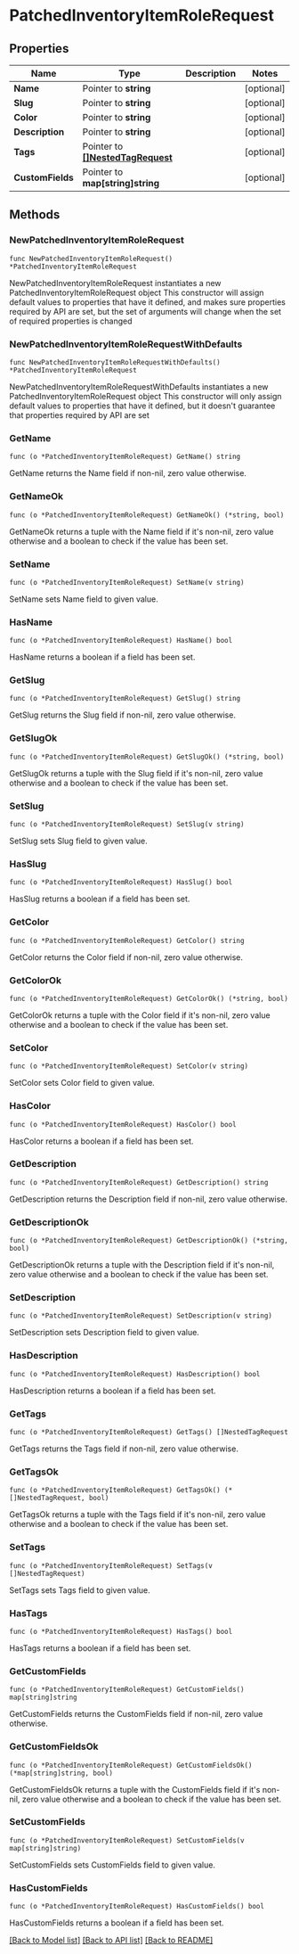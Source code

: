 # PatchedInventoryItemRoleRequest

## Properties

Name | Type | Description | Notes
------------ | ------------- | ------------- | -------------
**Name** | Pointer to **string** |  | [optional] 
**Slug** | Pointer to **string** |  | [optional] 
**Color** | Pointer to **string** |  | [optional] 
**Description** | Pointer to **string** |  | [optional] 
**Tags** | Pointer to [**[]NestedTagRequest**](NestedTagRequest.md) |  | [optional] 
**CustomFields** | Pointer to **map[string]string** |  | [optional] 

## Methods

### NewPatchedInventoryItemRoleRequest

`func NewPatchedInventoryItemRoleRequest() *PatchedInventoryItemRoleRequest`

NewPatchedInventoryItemRoleRequest instantiates a new PatchedInventoryItemRoleRequest object
This constructor will assign default values to properties that have it defined,
and makes sure properties required by API are set, but the set of arguments
will change when the set of required properties is changed

### NewPatchedInventoryItemRoleRequestWithDefaults

`func NewPatchedInventoryItemRoleRequestWithDefaults() *PatchedInventoryItemRoleRequest`

NewPatchedInventoryItemRoleRequestWithDefaults instantiates a new PatchedInventoryItemRoleRequest object
This constructor will only assign default values to properties that have it defined,
but it doesn't guarantee that properties required by API are set

### GetName

`func (o *PatchedInventoryItemRoleRequest) GetName() string`

GetName returns the Name field if non-nil, zero value otherwise.

### GetNameOk

`func (o *PatchedInventoryItemRoleRequest) GetNameOk() (*string, bool)`

GetNameOk returns a tuple with the Name field if it's non-nil, zero value otherwise
and a boolean to check if the value has been set.

### SetName

`func (o *PatchedInventoryItemRoleRequest) SetName(v string)`

SetName sets Name field to given value.

### HasName

`func (o *PatchedInventoryItemRoleRequest) HasName() bool`

HasName returns a boolean if a field has been set.

### GetSlug

`func (o *PatchedInventoryItemRoleRequest) GetSlug() string`

GetSlug returns the Slug field if non-nil, zero value otherwise.

### GetSlugOk

`func (o *PatchedInventoryItemRoleRequest) GetSlugOk() (*string, bool)`

GetSlugOk returns a tuple with the Slug field if it's non-nil, zero value otherwise
and a boolean to check if the value has been set.

### SetSlug

`func (o *PatchedInventoryItemRoleRequest) SetSlug(v string)`

SetSlug sets Slug field to given value.

### HasSlug

`func (o *PatchedInventoryItemRoleRequest) HasSlug() bool`

HasSlug returns a boolean if a field has been set.

### GetColor

`func (o *PatchedInventoryItemRoleRequest) GetColor() string`

GetColor returns the Color field if non-nil, zero value otherwise.

### GetColorOk

`func (o *PatchedInventoryItemRoleRequest) GetColorOk() (*string, bool)`

GetColorOk returns a tuple with the Color field if it's non-nil, zero value otherwise
and a boolean to check if the value has been set.

### SetColor

`func (o *PatchedInventoryItemRoleRequest) SetColor(v string)`

SetColor sets Color field to given value.

### HasColor

`func (o *PatchedInventoryItemRoleRequest) HasColor() bool`

HasColor returns a boolean if a field has been set.

### GetDescription

`func (o *PatchedInventoryItemRoleRequest) GetDescription() string`

GetDescription returns the Description field if non-nil, zero value otherwise.

### GetDescriptionOk

`func (o *PatchedInventoryItemRoleRequest) GetDescriptionOk() (*string, bool)`

GetDescriptionOk returns a tuple with the Description field if it's non-nil, zero value otherwise
and a boolean to check if the value has been set.

### SetDescription

`func (o *PatchedInventoryItemRoleRequest) SetDescription(v string)`

SetDescription sets Description field to given value.

### HasDescription

`func (o *PatchedInventoryItemRoleRequest) HasDescription() bool`

HasDescription returns a boolean if a field has been set.

### GetTags

`func (o *PatchedInventoryItemRoleRequest) GetTags() []NestedTagRequest`

GetTags returns the Tags field if non-nil, zero value otherwise.

### GetTagsOk

`func (o *PatchedInventoryItemRoleRequest) GetTagsOk() (*[]NestedTagRequest, bool)`

GetTagsOk returns a tuple with the Tags field if it's non-nil, zero value otherwise
and a boolean to check if the value has been set.

### SetTags

`func (o *PatchedInventoryItemRoleRequest) SetTags(v []NestedTagRequest)`

SetTags sets Tags field to given value.

### HasTags

`func (o *PatchedInventoryItemRoleRequest) HasTags() bool`

HasTags returns a boolean if a field has been set.

### GetCustomFields

`func (o *PatchedInventoryItemRoleRequest) GetCustomFields() map[string]string`

GetCustomFields returns the CustomFields field if non-nil, zero value otherwise.

### GetCustomFieldsOk

`func (o *PatchedInventoryItemRoleRequest) GetCustomFieldsOk() (*map[string]string, bool)`

GetCustomFieldsOk returns a tuple with the CustomFields field if it's non-nil, zero value otherwise
and a boolean to check if the value has been set.

### SetCustomFields

`func (o *PatchedInventoryItemRoleRequest) SetCustomFields(v map[string]string)`

SetCustomFields sets CustomFields field to given value.

### HasCustomFields

`func (o *PatchedInventoryItemRoleRequest) HasCustomFields() bool`

HasCustomFields returns a boolean if a field has been set.


[[Back to Model list]](../README.md#documentation-for-models) [[Back to API list]](../README.md#documentation-for-api-endpoints) [[Back to README]](../README.md)


